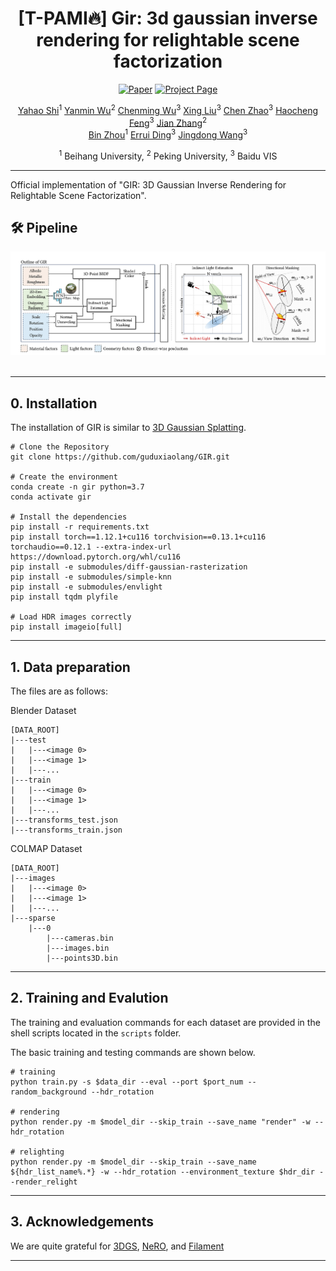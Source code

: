 <div align="center">

# [T-PAMI🔥] Gir: 3d gaussian inverse rendering for relightable scene factorization  

[![Paper](https://img.shields.io/badge/Paper-<Arxiv>-<COLOR>.svg)](https://arxiv.org/abs/2312.05133)
[![Project Page](https://img.shields.io/badge/Project_Page-<Website>-blue.svg)](https://3dgir.github.io/)
    
[Yahao Shi](https://scholar.google.com/citations?user=-VJZrUkAAAAJ&hl=en)<sup>1</sup>
[Yanmin Wu](https://yanmin-wu.github.io/)<sup>2</sup>
[Chenming Wu](https://chenming-wu.github.io/)<sup>3</sup>
[Xing Liu](https://scholar.google.com/citations?user=bdVU63IAAAAJ&hl=en)<sup>3</sup>
[Chen Zhao](https://scholar.google.com/citations?hl=en&user=kWzyOa8AAAAJ)<sup>3</sup>
[Haocheng Feng](https://scholar.google.com.hk/citations?user=pnuQ5UsAAAAJ&hl=zh-CN&oi=ao)<sup>3</sup>
[Jian Zhang](https://jianzhang.tech/)<sup>2</sup> 
<br>
[Bin Zhou](http://scholar.google.com/citations?user=tG4RnyYAAAAJ&hl=en&oi=ao)<sup>1</sup>
[Errui Ding](https://scholar.google.com/citations?user=1wzEtxcAAAAJ&hl=zh-CN)<sup>3</sup>
[Jingdong Wang](https://jingdongwang2017.github.io/)<sup>3</sup>
    
<sup>1</sup> Beihang University, <sup>2</sup> Peking University, <sup>3</sup> Baidu VIS
    
</div>
    
---
    
Official implementation of "GIR: 3D Gaussian Inverse Rendering for Relightable Scene Factorization".
    
## 🛠️ Pipeline
<div align="center">
  <img src="assets/pipeline.png"/>
</div><br/>
    
---
    
    

## 0. Installation

The installation of GIR is similar to [3D Gaussian Splatting](https://github.com/graphdeco-inria/gaussian-splatting).
```
# Clone the Repository
git clone https://github.com/guduxiaolang/GIR.git

# Create the environment
conda create -n gir python=3.7
conda activate gir
 
# Install the dependencies
pip install -r requirements.txt
pip install torch==1.12.1+cu116 torchvision==0.13.1+cu116 torchaudio==0.12.1 --extra-index-url https://download.pytorch.org/whl/cu116
pip install -e submodules/diff-gaussian-rasterization
pip install -e submodules/simple-knn
pip install -e submodules/envlight
pip install tqdm plyfile 
    
# Load HDR images correctly 
pip install imageio[full]
```
---
    
## 1. Data preparation
The files are as follows:

Blender Dataset
```
[DATA_ROOT]
|---test
|   |---<image 0>
|   |---<image 1>
|   |---...
|---train
|   |---<image 0>
|   |---<image 1>
|   |---...
|---transforms_test.json
|---transforms_train.json
```  
COLMAP Dataset 
```
[DATA_ROOT] 
|---images
|   |---<image 0>
|   |---<image 1>
|   |---...
|---sparse
    |---0
        |---cameras.bin
        |---images.bin
        |---points3D.bin
```

---

## 2. Training and Evalution
The training and evaluation commands for each dataset are provided in the shell scripts located in the `scripts` folder.
    
The basic training and testing commands are shown below.
    
```
# training
python train.py -s $data_dir --eval --port $port_num --random_background --hdr_rotation
    
# rendering
python render.py -m $model_dir --skip_train --save_name "render" -w --hdr_rotation
    
# relighting
python render.py -m $model_dir --skip_train --save_name ${hdr_list_name%.*} -w --hdr_rotation --environment_texture $hdr_dir --render_relight
```
    

---

## 3. Acknowledgements
We are quite grateful for [3DGS](https://github.com/graphdeco-inria/gaussian-splatting), [NeRO](https://github.com/liuyuan-pal/NeRO), and [Filament](https://google.github.io/filament/Filament.html)

---